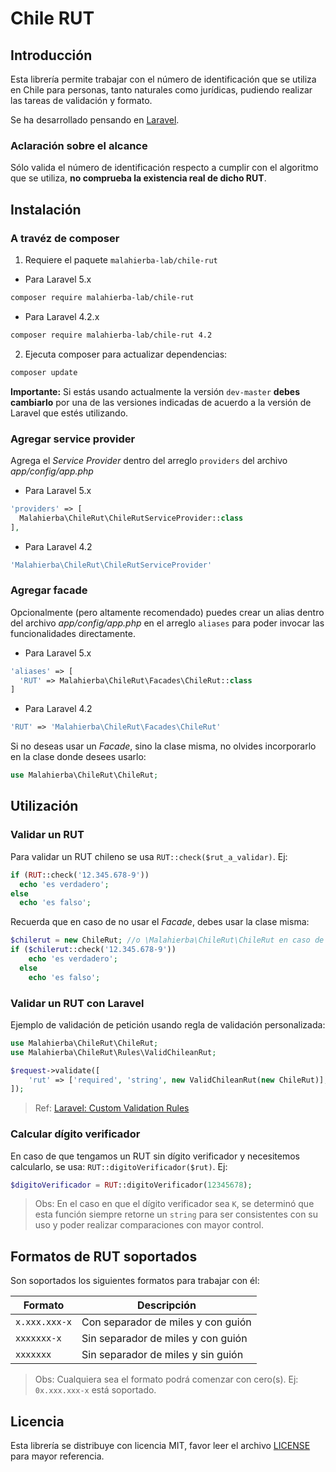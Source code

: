 # Chile RUT

## Introducción

Esta librería permite trabajar con el número de identificación que se utiliza en Chile para personas, tanto naturales como jurídicas, pudiendo realizar las tareas de validación y formato.

Se ha desarrollado pensando en [Laravel](https://laravel.com).

### Aclaración sobre el alcance

Sólo valida el número de identificación respecto a cumplir con el algoritmo que se utiliza, **no comprueba la existencia real de dicho RUT**.

## Instalación

### A travéz de composer

1. Requiere el paquete `malahierba-lab/chile-rut`
  * Para Laravel 5.x
```bash
composer require malahierba-lab/chile-rut
```
  * Para Laravel 4.2.x
```bash
composer require malahierba-lab/chile-rut 4.2
```

2. Ejecuta composer para actualizar dependencias:
```bash
composer update
```

**Importante:** Si estás usando actualmente la versión `dev-master` **debes cambiarlo** por una de las versiones indicadas de acuerdo a la versión de Laravel que estés utilizando.

### Agregar service provider

Agrega el *Service Provider* dentro del arreglo `providers` del archivo *app/config/app.php*

* Para Laravel 5.x
```php
'providers' => [
  Malahierba\ChileRut\ChileRutServiceProvider::class
],
```
* Para Laravel 4.2
```php
'Malahierba\ChileRut\ChileRutServiceProvider'  
```

### Agregar facade

Opcionalmente (pero altamente recomendado) puedes crear un alias dentro del archivo *app/config/app.php* en el arreglo `aliases` para poder invocar las funcionalidades directamente.

* Para Laravel 5.x
```php
'aliases' => [
  'RUT' => Malahierba\ChileRut\Facades\ChileRut::class  
]
```
* Para Laravel 4.2
```php
'RUT' => 'Malahierba\ChileRut\Facades\ChileRut'
```

Si no deseas usar un _Facade_, sino la clase misma, no olvides incorporarlo en la clase donde desees usarlo:

```php
use Malahierba\ChileRut\ChileRut;
```

## Utilización

### Validar un RUT

Para validar un RUT chileno se usa `RUT::check($rut_a_validar)`. Ej:

```php
if (RUT::check('12.345.678-9'))
  echo 'es verdadero';
else
  echo 'es falso';
```

Recuerda que en caso de no usar el _Facade_, debes usar la clase misma:

```php
$chilerut = new ChileRut; //o \Malahierba\ChileRut\ChileRut en caso de que no hayas importado la clase
if ($chilerut::check('12.345.678-9'))
    echo 'es verdadero';
  else
    echo 'es falso';
```

### Validar un RUT con Laravel

Ejemplo de validación de petición usando regla de validación personalizada:

```php
use Malahierba\ChileRut\ChileRut;
use Malahierba\ChileRut\Rules\ValidChileanRut;

$request->validate([
    'rut' => ['required', 'string', new ValidChileanRut(new ChileRut)],
]);
```

> Ref: [Laravel: Custom Validation Rules](https://laravel.com/docs/validation#custom-validation-rules)

### Calcular dígito verificador

En caso de que tengamos un RUT sin dígito verificador y necesitemos calcularlo, se usa: `RUT::digitoVerificador($rut)`. Ej:

```php
$digitoVerificador = RUT::digitoVerificador(12345678);
```

> Obs: En el caso en que el dígito verificador sea `K`, se determinó que esta función siempre retorne un `string` para ser consistentes con su uso y poder realizar comparaciones con mayor control.

## Formatos de RUT soportados

Son soportados los siguientes formatos para trabajar con él:

| Formato     | Descripción                        |
|-------------|------------------------------------|
|`x.xxx.xxx-x`| Con separador de miles y con guión |
|`xxxxxxx-x`  | Sin separador de miles y con guión |
|`xxxxxxx`    | Sin separador de miles y sin guión |

> Obs: Cualquiera sea el formato podrá comenzar con cero(s). Ej: `0x.xxx.xxx-x` está soportado.

## Licencia

Esta librería se distribuye con licencia MIT, favor leer el archivo [LICENSE](LICENSE) para mayor referencia.
